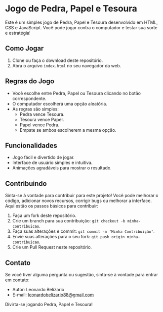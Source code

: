 # Jogo de Pedra, Papel e Tesoura 

Este é um simples jogo de Pedra, Papel e Tesoura desenvolvido em HTML, CSS e JavaScript. Você pode jogar contra o computador e testar sua sorte e estratégia!

## Como Jogar

1. Clone ou faça o download deste repositório.
2. Abra o arquivo `index.html` no seu navegador da web.

## Regras do Jogo

- Você escolhe entre Pedra, Papel ou Tesoura clicando no botão correspondente.
- O computador escolherá uma opção aleatória.
- As regras são simples:
  - Pedra vence Tesoura.
  - Tesoura vence Papel.
  - Papel vence Pedra.
  - Empate se ambos escolherem a mesma opção.

## Funcionalidades

- Jogo fácil e divertido de jogar.
- Interface de usuário simples e intuitiva.
- Animações agradáveis para mostrar o resultado.

## Contribuindo

Sinta-se à vontade para contribuir para este projeto! Você pode melhorar o código, adicionar novos recursos, corrigir bugs ou melhorar a interface. Aqui estão os passos básicos para contribuir:

1. Faça um fork deste repositório.
2. Crie um branch para sua contribuição: `git checkout -b minha-contribuicao`.
3. Faça suas alterações e commit: `git commit -m 'Minha Contribuição'`.
4. Envie suas alterações para o seu fork: `git push origin minha-contribuicao`.
5. Crie um Pull Request neste repositório.

## Contato

Se você tiver alguma pergunta ou sugestão, sinta-se à vontade para entrar em contato:

- Autor: Leonardo Belizario
- E-mail: leonardobelizario88@gmail.com

Divirta-se jogando Pedra, Papel e Tesoura!

